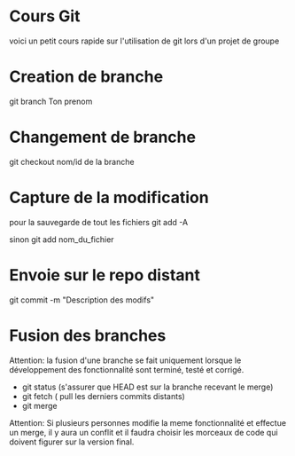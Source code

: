 # Cours Git 

voici un petit cours rapide sur l'utilisation de git lors d'un projet de groupe

# Creation de branche

git branch Ton prenom

# Changement de branche

git checkout nom/id de la branche

# Capture de la modification 

pour la sauvegarde de tout les fichiers
git add -A 

sinon
git add nom_du_fichier

# Envoie sur le repo distant

git commit -m "Description des modifs"

# Fusion des branches

Attention: la fusion d'une branche se fait uniquement lorsque le développement des fonctionnalité sont terminé, testé et corrigé.

- git status (s'assurer que HEAD est sur la branche recevant le merge)
- git fetch ( pull les derniers commits distants)
- git merge

Attention: Si plusieurs personnes modifie la meme fonctionnalité et effectue un merge, il y aura un conflit et il faudra choisir les morceaux de code qui doivent figurer sur la version final.